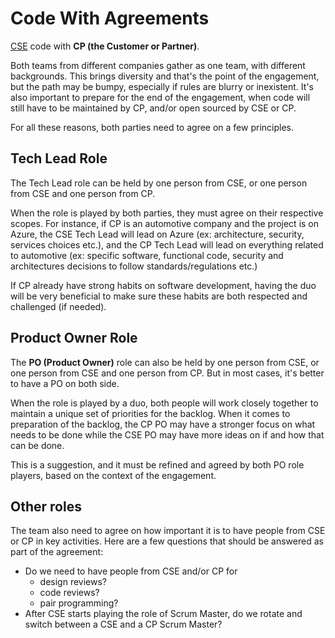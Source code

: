 # Code With Agreements

[CSE](../CSE.md) code with **CP (the Customer or Partner)**.

Both teams from different companies gather as one team, with different backgrounds.
This brings diversity and that's the point of the engagement, but the path may be bumpy, especially if rules are blurry or inexistent.
It's also important to prepare for the end of the engagement, when code will still have to be maintained by CP, and/or open sourced by CSE or CP.

For all these reasons, both parties need to agree on a few principles.

## Tech Lead Role

The Tech Lead role can be held by one person from CSE, or one person from CSE and one person from CP.

When the role is played by both parties, they must agree on their respective scopes.
For instance, if CP is an automotive company and the project is on Azure,
the CSE Tech Lead will lead on Azure (ex: architecture, security, services choices etc.), and the CP Tech Lead will lead on everything related to automotive (ex: specific software, functional code, security and architectures decisions to follow standards/regulations etc.)

If CP already have strong habits on software development, having the duo will be very beneficial to make sure
these habits are both respected and challenged (if needed).

## Product Owner Role

The **PO (Product Owner)** role can also be held by one person from CSE, or one person from CSE and one person from CP. But in most cases, it's better to have a PO on both side.

When the role is played by a duo, both people will work closely together to maintain a unique set of priorities
for the backlog. When it comes to preparation of the backlog, the CP PO may have a stronger focus on what needs to be done
while the CSE PO may have more ideas on if and how that can be done.

This is a suggestion, and it must be refined and agreed by both PO role players, based on the context of the engagement.

## Other roles

The team also need to agree on how important it is to have people from CSE or CP in key activities.
Here are a few questions that should be answered as part of the agreement:

- Do we need to have people from CSE and/or CP for
  - design reviews?
  - code reviews?
  - pair programming?
- After CSE starts playing the role of Scrum Master, do we rotate and switch between a CSE and a CP Scrum Master?
